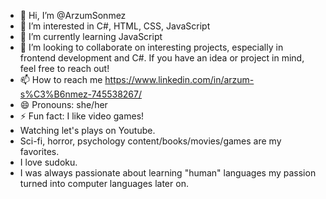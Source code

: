 - 👋 Hi, I’m @ArzumSonmez
- 👀 I’m interested in C#, HTML, CSS, JavaScript
- 🌱 I’m currently learning JavaScript
- 💞️ I’m looking to collaborate on interesting projects, especially in frontend development and C#. If you have an idea or project in mind, feel free to reach out!
- 📫 How to reach me https://www.linkedin.com/in/arzum-s%C3%B6nmez-745538267/
- 😄 Pronouns: she/her
- ⚡ Fun fact: I like video games!
- Watching let's plays on Youtube.
- Sci-fi, horror, psychology content/books/movies/games are my favorites.
- I love sudoku.
- I was always passionate about learning "human" languages my passion turned into computer languages later on.

<!---
ArzumSonmez/ArzumSonmez is a ✨ special ✨ repository because its `README.md` (this file) appears on your GitHub profile.
You can click the Preview link to take a look at your changes.
--->
